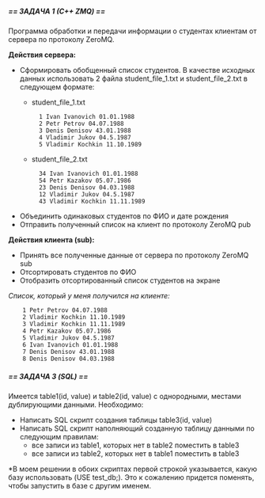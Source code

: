 #####  == ЗАДАЧА 1 (С++ ZMQ) == 

Программа обработки и передачи информации о студентах клиентам от сервера по протоколу ZeroMQ.

**Действия сервера:**
 - Сформировать обобщенный список студентов. В качестве исходных данных использовать 2 файла student_file_1.txt и student_file_2.txt в следующем формате:
    - student_file_1.txt
    	
    	    1 Ivan Ivanovich 01.01.1988
    	    2 Petr Petrov 04.07.1988
    	    3 Denis Denisov 43.01.1988
    	    4 Vladimir Jukov 04.5.1987
    	    5 Vladimir Kochkin 11.10.1989
	- student_file_2.txt
	
	    	34 Ivan Ivanovich 01.01.1988
		    54 Petr Kazakov 05.07.1986
		    23 Denis Denisov 04.03.1988
		    12 Vladimir Jukov 04.5.1987
		    43 Vladimir Kochkin 11.11.1989

 - Объединить одинаковых студентов по ФИО и дате рождения
 - Отправить полученный список на клиент по протоколу ZeroMQ pub

**Действия клиента (sub):**
 - Принять все полученные данные от сервера по протоколу ZeroMQ sub
 - Отсортировать студентов по ФИО
 - Отобразить отсортированный список студентов на экране

*Список, который у меня получился на клиенте:*

        1 Petr Petrov 04.07.1988
        2 Vladimir Kochkin 11.10.1989
        3 Vladimir Kochkin 11.11.1989
        4 Petr Kazakov 05.07.1986
        5 Vladimir Jukov 04.5.1987
        6 Ivan Ivanovich 01.01.1988
        7 Denis Denisov 43.01.1988
        8 Denis Denisov 04.03.1988
 
##### == ЗАДАЧА 3 (SQL) ==
Имеется table1(id, value) и table2(id, value) с однородными, местами дублирующими данными. 
Необходимо:
 - Написать SQL скрипт создания таблицы table3(id, value)
 - Написать SQL скрипт наполняющий созданную таблицу данными по следующим правилам:
	 - все записи из table1, которых нет в table2 поместить в table3
	 - все записи из table2, которых нет в table1 поместить в table3

*В моем решении в обоих скриптах первой строкой указывается, какую базу использовать (USE test_db;). Это к сожалению придется поменять, чтобы запустить в базе с другим именем.
